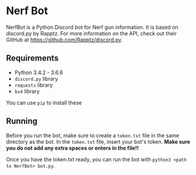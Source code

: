 # Nerf Bot
NerfBot is a Python Discord bot for Nerf gun information. It is based on discord.py by Rapptz. For more information on the API, check out their GitHub at https://github.com/Rapptz/discord.py.

## Requirements
* Python 3.4.2 - 3.6.6
* `discord.py` library
* `requests` library
* `bs4` library

You can use `pip` to install these

## Running
Before you run the bot, make sure to create a `token.txt` file in the same directory as the bot. In the `token.txt` file, insert your bot's token. **Make sure you do not add any extra spaces or enters in the file!!**

Once you have the token.txt ready, you can run the bot with `python3 <path to NerfBot> bot.py`.